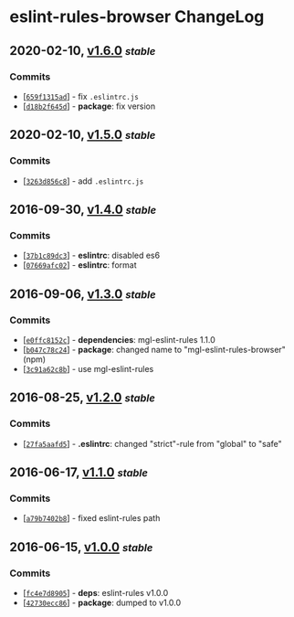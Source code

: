 # eslint-rules-browser ChangeLog

## 2020-02-10, [v1.6.0](https://github.com/magora-labs/eslint-rules-browser/tree/v1.6.0) **_<small>stable</small>_**

### Commits

  - [[`659f1315ad`](https://github.com/magora-labs/eslint-rules-browser/commit/659f1315adc80f625aa3acc2e13e1b4a57ad6fa1)] - fix `.eslintrc.js`
  - [[`d18b2f645d`](https://github.com/magora-labs/eslint-rules-browser/commit/d18b2f645d87961b1a1e2f45c1ec2e25aee4eb80)] - **package**: fix version

## 2020-02-10, [v1.5.0](https://github.com/magora-labs/eslint-rules-browser/tree/v1.5.0) **_<small>stable</small>_**

### Commits

  - [[`3263d856c8`](https://github.com/magora-labs/eslint-rules-browser/commit/3263d856c888a3d8576be3009665f420deaf42ce)] - add `.eslintrc.js`

## 2016-09-30, [v1.4.0](https://github.com/magora-labs/eslint-rules-browser/tree/v1.4.0) **_<small>stable</small>_**

### Commits

  - [[`37b1c89dc3`](https://github.com/magora-labs/eslint-rules-browser/commit/37b1c89dc3b8f2de1b14a6fa456f327127caf954)] - **eslintrc**: disabled es6
  - [[`07669afc02`](https://github.com/magora-labs/eslint-rules-browser/commit/07669afc02d80e72b6640643e96c7b02b0efac8a)] - **eslintrc**: format


## 2016-09-06, [v1.3.0](https://github.com/magora-labs/eslint-rules-browser/tree/v1.3.0) **_<small>stable</small>_**

### Commits

  - [[`e0ffc8152c`](https://github.com/magora-labs/eslint-rules-browser/commit/e0ffc8152cd17491afbfb7a3888c942cf70be1ee)] - **dependencies**: mgl-eslint-rules 1.1.0
  - [[`b047c78c24`](https://github.com/magora-labs/eslint-rules-browser/commit/b047c78c241b3cd415762caf51a5f5b3759a921b)] - **package**: changed name to "mgl-eslint-rules-browser" (npm)
  - [[`3c91a62c8b`](https://github.com/magora-labs/eslint-rules-browser/commit/3c91a62c8b7359fb9137f032674e80d636194d7f)] - use mgl-eslint-rules


## 2016-08-25, [v1.2.0](https://github.com/magora-labs/eslint-rules-browser/tree/v1.2.0) **_<small>stable</small>_**

### Commits

  - [[`27fa5aafd5`](https://github.com/magora-labs/eslint-rules-browser/commit/27fa5aafd55f35fb373d28318e38f0866baac02b)] - **.eslintrc**: changed "strict"-rule from "global" to "safe"


## 2016-06-17, [v1.1.0](https://github.com/magora-labs/eslint-rules-browser/tree/v1.1.0) **_<small>stable</small>_**

### Commits

  - [[`a79b7402b8`](https://github.com/magora-labs/eslint-rules-browser/commit/a79b7402b80e28a3e7dea857f872bd4e6b6c883f)] - fixed eslint-rules path


## 2016-06-15, [v1.0.0](https://github.com/magora-labs/eslint-rules-browser/tree/v1.0.0) **_<small>stable</small>_**

### Commits

  - [[`fc4e7d8905`](https://github.com/magora-labs/eslint-rules-browser/commit/fc4e7d8905dae37f0b491e95508f46753ca70d33)] - **deps**: eslint-rules v1.0.0
  - [[`42730ecc86`](https://github.com/magora-labs/eslint-rules-browser/commit/42730ecc86316c0b38f83b107080d4b5d7d7539b)] - **package**: dumped to v1.0.0
